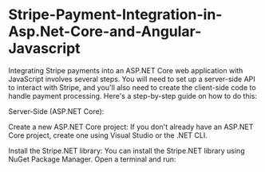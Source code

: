 # Stripe-Payment-Integration-in-Asp.Net-Core-and-Angular-Javascript

Integrating Stripe payments into an ASP.NET Core web application with JavaScript involves several steps. You will need to set up a server-side API to interact with Stripe, and you'll also need to create the client-side code to handle payment processing. Here's a step-by-step guide on how to do this:

Server-Side (ASP.NET Core):

Create a new ASP.NET Core project: If you don't already have an ASP.NET Core project, create one using Visual Studio or the .NET CLI.

Install the Stripe.NET library: You can install the Stripe.NET library using NuGet Package Manager. Open a terminal and run:
